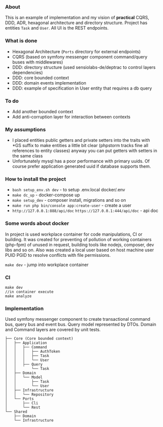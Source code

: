 ### About
This is an example of implementation and my vision of **practical** CQRS, DDD, ADR, hexagonal architecture and directory structure.
Project has entities `Task` and `User`.
All UI is the REST endpoints.

### What is done
* Hexagonal Architecture (`Ports` directory for external endpoints)
* CQRS (based on symfony messenger component command/query buses with middlewares)
* DDD: directory structure (used sensiolabs-de/deptrac to control layers dependencies)
* DDD: core bounded context
* DDD: domain events implementation
* DDD: example of specification in User entity that requires a db query

### To do
* Add another bounded context
* Add anti-corruption layer for interaction between contexts

### My assumptions
* I placed entities public getters and private setters into the traits with *GS suffix to make entities a little bit clear (phpstorm tracks fine all references to entity classes) anyway you can put getters with setters in the same class
* Unfortunately mysql has a poor performance with primary uuids. Of course prefer application generated uuid if database supports them.

### How to install the project
* `bash setup_env.sh dev` - to setup .env.local docker/.env
* `make dc_up` - docker-compose up 
* `make setup_dev` - composer install, migrations and so on
* `make run php bin/console app:create-user` - create a user
* `http://127.0.0.1:888/api/doc` `https://127.0.0.1:444/api/doc` - api doc

### Some words about docker
In project is used workplace container for code manipulations, CI or building. It was created for preventing of pollution
of working containers (php-fpm) of unused in request, building tools like nodejs, composer, dev libs and so on.
Also was created a local user based on host machine user PUID PGID to resolve conflicts with file permissions.

`make dev` - jump into workplace container

### CI
```
make dev
//in container execute
make analyze
```

### Implementation
Used symfony messenger component to create transactional command bus, query bus and event bus.
Query model represented by DTOs. Domain and Command layers are covered by unit tests. 

```
├── Core (Core bounded context)
│   ├── Application
│   │   ├── Command
│   │   │   ├── AuthToken
│   │   │   ├── Task
│   │   │   └── User
│   │   ├── Query
│   │       └── Task
│   ├── Domain
│   │   └── Model
│   │       ├── Task
│   │       └── User
│   ├── Infrastructure
│   │   └── Repository
│   └── Ports
│       ├── Cli
│       └── Rest
└── Shared
    ├── Domain
    └── Infrastructure

```


